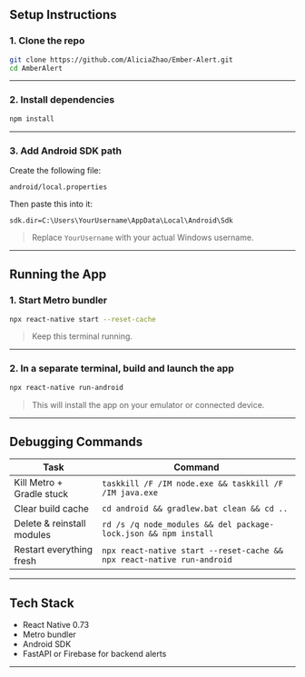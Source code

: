 
## Setup Instructions

### 1. Clone the repo

```bash
git clone https://github.com/AliciaZhao/Ember-Alert.git
cd AmberAlert
```

---

### 2. Install dependencies

```bash
npm install
```

---

### 3. Add Android SDK path

Create the following file:

```
android/local.properties
```

Then paste this into it:

```properties
sdk.dir=C:\Users\YourUsername\AppData\Local\Android\Sdk
```

> Replace `YourUsername` with your actual Windows username.

---

## Running the App

### 1. Start Metro bundler

```bash
npx react-native start --reset-cache
```

> Keep this terminal running.

---

### 2. In a separate terminal, build and launch the app

```bash
npx react-native run-android
```

> This will install the app on your emulator or connected device.

---

## Debugging Commands

| Task                           | Command                                                                 |
|--------------------------------|-------------------------------------------------------------------------|
| Kill Metro + Gradle stuck      | `taskkill /F /IM node.exe && taskkill /F /IM java.exe`                  |
| Clear build cache              | `cd android && gradlew.bat clean && cd ..`                              |
| Delete & reinstall modules     | `rd /s /q node_modules && del package-lock.json && npm install`         |
| Restart everything fresh       | `npx react-native start --reset-cache && npx react-native run-android` |

---

## Tech Stack

- React Native 0.73
- Metro bundler
- Android SDK
- FastAPI or Firebase for backend alerts

---
